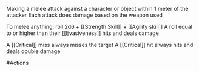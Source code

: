 Making a melee attack against a character or object within 1 meter of the attacker
Each attack does damage based on the weapon used

To melee anything, roll 2d6 + [[Strength Skill]] + [[Agility skill]]
A roll equal to or higher than their [[Evasiveness]] hits and deals damage

A [[Critical]] miss always misses the target
A [[Critical]] hit always hits and deals double damage

#Actions